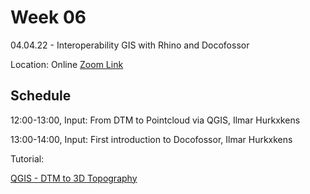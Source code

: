 # Week 06

04.04.22 - Interoperability GIS with Rhino and Docofossor  
  
Location: Online [Zoom Link](https://ethz.zoom.us/j/67350077176)

## Schedule
12:00-13:00, Input: From DTM to Pointcloud via QGIS, Ilmar Hurkxkens

13:00-14:00, Input: First introduction to Docofossor, Ilmar Hurkxkens
  
Tutorial:  

[QGIS - DTM to 3D Topography](https://girot-ethz.github.io/ddm/11_QGIS_Topography.html)
